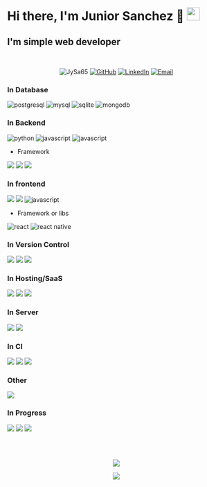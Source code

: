 # Hi there, I'm Junior Sanchez 👋 <img src="https://image.flaticon.com/icons/svg/197/197580.svg" width="30"/>
## I'm simple web developer
<br>
<p align="center">
  <img src="https://komarev.com/ghpvc/?username=JySa65" alt="JySa65" />
  <a href="https://github.com/JySa65"><img src="https://img.shields.io/github/followers/JySa65.svg?label=GitHub&style=social" alt="GitHub"></a>
  <a href="https://www.linkedin.com/in/jysa65/"><img src="https://img.shields.io/badge/LinkedIn--_.svg?style=social&logo=linkedin" alt="LinkedIn"></a>
  <a href="mailto:jysa65.dev@gmail.com"><img alt="Email" src="https://img.shields.io/badge/Email--_.svg?style=social&logo=gmail"></a>
</p>

### In Database

<p>
  <img src="https://img.shields.io/badge/postgresql-6566ba.svg?style=for-the-badge&logo=postgresql&logoColor=6566ba&labelColor=ffffff" alt="postgresql">
  <img src="https://img.shields.io/badge/mysql-3aabe8.svg?style=for-the-badge&logo=mysql&logoColor=3aabe8&labelColor=ffffff" alt="mysql">
  <img src="https://img.shields.io/badge/sqlite-1daede.svg?style=for-the-badge&logo=sqlite&logoColor=1daede&labelColor=ffffff" alt="sqlite">
  <img src="https://img.shields.io/badge/MongDB-47A248?style=for-the-badge&logo=mongodb&labelColor=ffffff" alt="mongodb" />
</p>
 
### In Backend
<p>
  <img src="https://img.shields.io/badge/python-FFD43B.svg?style=for-the-badge&logo=python&logoColor=0768a8&labelColor=ffffff" alt="python">
  <img src="https://img.shields.io/badge/PHP-6566ba.svg?style=for-the-badge&logo=php&logoColor=6566ba&labelColor=ffffff" alt="javascript">
  <img src="https://img.shields.io/badge/Node-339933.svg?style=for-the-badge&logo=Node.js&labelColor=ffffff" alt="javascript">
</p>

- Framework
<p>
  <img src="https://img.shields.io/badge/django%20-%23092E20.svg?&style=for-the-badge&logo=django&logoColor=092e20&labelColor=ffffff"/>
  <img src="https://img.shields.io/badge/express.js%20-%23404d59.svg?&style=for-the-badge"/>
  <img src="https://img.shields.io/badge/slim php%20-%23404d50.svg?&style=for-the-badge"/>
</p>

### In frontend

<p>
  <img src="https://img.shields.io/badge/html5%20-%23E34F26.svg?&style=for-the-badge&logo=html5&logoColor=23E34F26&labelColor=ffffff"/>
  <img src="https://img.shields.io/badge/css3%20-%231572B6.svg?&style=for-the-badge&logo=css3&logoColor=0062b4&labelColor=ffffff"/>
  <img src="https://img.shields.io/badge/JS-f5f542.svg?style=for-the-badge&logo=javascript&logoColor=f5f542&labelColor=ffffff" alt="javascript">
</p>

- Framework or libs

<p>
 <img src="https://img.shields.io/badge/react-61DAFB.svg?style=for-the-badge&logo=react&logoColor=61DAFB&labelColor=ffffff" alt="react">
 <!-- <img src="https://img.shields.io/badge/React Native-3aabe8.svg?style=for-the-badge&logo=react&logoColor=3aabe8&labelColor=ffffff" alt="react native"> -->
 <img src="https://img.shields.io/badge/vuejs%20-%2335495e.svg?style=for-the-badge&logo=vue.js&&logoColor=%234FC08D&labelColor=ffffff" alt="react native">
</p>

### In Version Control

<p>
  <img src="https://img.shields.io/badge/git%20-%23F05033.svg?&style=for-the-badge&logo=git&logoColor=F05033&labelColor=ffffff"/>
  <img src="https://img.shields.io/badge/gitlab%20-%23181717.svg?&style=for-the-badge&logo=gitlab&logoColor=181717&labelColor=ffffff"/>
  <img src="https://img.shields.io/badge/github%20-%23121011.svg?&style=for-the-badge&logo=github&logoColor=121011&labelColor=ffffff"/>
</p>

### In Hosting/SaaS

<p>
  <img src="https://img.shields.io/badge/DigitalOcean-%230167ff.svg?&style=for-the-badge&logo=digitalOcean&logoColor=0167ff&labelColor=ffffff"/>
  <img src="https://img.shields.io/badge/heroku%20-%23430098.svg?&style=for-the-badge&logo=heroku&logoColor=430098&labelColor=ffffff"/>
  <img src="https://img.shields.io/badge/vercel%20-%23000000.svg?&style=for-the-badge&logo=vercel&logoColor=000000&labelColor=ffffff"/>
</p>

### In Server

<p>
  <img src="https://img.shields.io/badge/apache%20-%23D42029.svg?&style=for-the-badge&logo=apache&logoColor=D42029&labelColor=ffffff"/>
  <img src="https://img.shields.io/badge/nginx%20-%23009639.svg?&style=for-the-badge&logo=nginx&logoColor=009639&labelColor=ffffff"/>
</p>

### In CI

<p>
  <img src="https://img.shields.io/badge/travisci%20-%232B2F33.svg?&style=for-the-badge&logo=travis&logoColor=2B2F33&labelColor=ffffff"/>
  <img src="https://img.shields.io/badge/CIRCLECI%20-%23161616.svg?&style=for-the-badge&logo=circleci&logoColor=161616&labelColor=ffffff"/>
  <img src="https://img.shields.io/badge/github%20actions%20-%232671E5.svg?&style=for-the-badge&logo=github%20actions&logoColor=2671E5&labelColor=ffffff"/>
</p>

### Other

<p>
  <img src="https://img.shields.io/badge/docker%20-%230db7ed.svg?&style=for-the-badge&logo=docker&logoColor=0db7ed&labelColor=ffffff"/>
</p>

### In Progress

<p>
  <img src="https://img.shields.io/badge/kubernetes%20-%23326ce5.svg?&style=for-the-badge&logo=kubernetes&logoColor=326ce5&labelColor=ffffff"/>
  <img src="https://img.shields.io/badge/Flutter%20-%2302569B.svg?&style=for-the-badge&logo=Flutter&logoColor=02569B&labelColor=ffffff" />
  <img src="https://img.shields.io/badge/go-%2300ADD8.svg?&style=for-the-badge&logo=go&logoColor=00ADD8&labelColor=ffffff"/>
</p>


<br>
<br>

<p align="center">
  <a href="https://github.com/JySa65?tab=repositories">
    <img  src="https://github-readme-stats.vercel.app/api?username=jysa65&count_private=true&show_icons=true" />
  </a>
</p>
<p align="center">
<a href="https://github.com/JySa65?tab=repositories">
  <img align="center" src="https://github-readme-stats.vercel.app/api/top-langs/?username=jysa65" />
</p>
